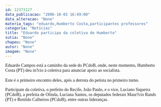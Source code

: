 ```yaml
---
id: 12373127
data_publicacao: "2006-10-03 16:49:00"
data_alteracao: "None"
materia_tags: "eduardo,Humberto Costa,participantes professores"
categoria: "Notícias"
title: "Eduardo participa da coletiva de Humberto"
sutia: "None"
chapeu: "None"
autor: "None"
imagem: "None"
---
```

<p><P><FONT face=Verdana>Eduardo Campos está a caminho da sede do PCdoB, onde, neste momento, Humberto Costa (PT) deu in?cio à&nbsp;coletiva para anunciar apoio ao socialista. </FONT></P></p>
<p><P><FONT face=Verdana>Este&nbsp;é o primeiro encontro deles, após a derrota do petista no&nbsp;primeiro turno.</FONT>&nbsp;</P></p>
<p><P><FONT face=Verdana>Participam da coletiva, o prefeito do Recife, João Paulo, e o vice, Luciano Siqueira (PCdoB),&nbsp;a prefeita de Olinda, Luciana Santos, os deputados federais&nbsp;Maur?cio Rands (PT) e Renildo Calheiros (PCdoB), entre outras lideranças. </FONT></P> </p>
